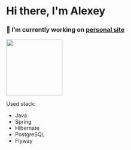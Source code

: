 <p align='center'>
  <h1>Hi there, I'm Alexey</h1>
  <h3>🔭 I’m currently working on <a href="https://github.com/nxbeyxnd/PersonalSite"> personal site</a></h3>
  <a href="https://github-readme-stats.vercel.app/api?username=nxbeyxnd&show_icons=true&count_private=true">
    <img height=150 src="https://github-readme-stats.vercel.app/api?username=nxbeyxnd&show_icons=true&count_private=true"/>
  </a>
</p>

Used stack:

- Java
- Spring
- Hibernate
- PostgreSQL
- Flyway 

<!--
**nxbeyxnd/nxbeyxnd** is a ✨ _special_ ✨ repository because its `README.md` (this file) appears on your GitHub profile.

Here are some ideas to get you started:

- 🔭 I’m currently working on 
- 🌱 I’m currently learning ...
- 👯 I’m looking to collaborate on ...
- 🤔 I’m looking for help with ...
- 💬 Ask me about ...
- 📫 How to reach me: ...
- 😄 Pronouns: ...
- ⚡ Fun fact: ...
-->
